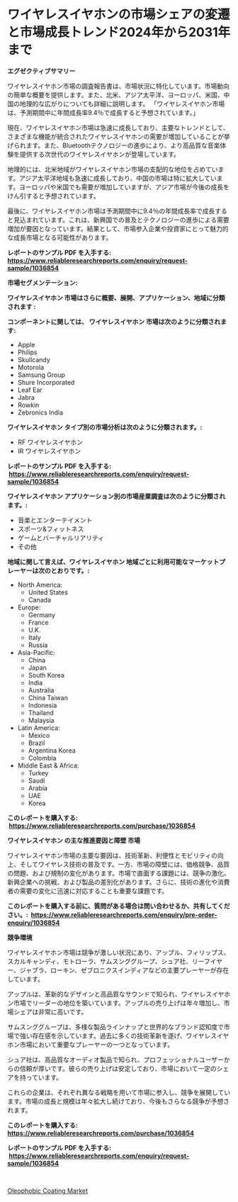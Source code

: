 <p><h1>ワイヤレスイヤホンの市場シェアの変遷と市場成長トレンド2024年から2031年まで</h1></p><p><strong>エグゼクティブサマリー</strong></p>
<p><p>ワイヤレスイヤホン市場の調査報告書は、市場状況に特化しています。市場動向の簡単な概要を提供します。また、北米、アジア太平洋、ヨーロッパ、米国、中国の地理的な広がりについても詳細に説明します。 「ワイヤレスイヤホン市場は、予測期間中に年間成長率9.4％で成長すると予想されています。」</p><p>現在、ワイヤレスイヤホン市場は急速に成長しており、主要なトレンドとして、さまざまな機能が統合されたワイヤレスイヤホンの需要が増加していることが挙げられます。また、Bluetoothテクノロジーの進歩により、より高品質な音楽体験を提供する次世代のワイヤレスイヤホンが登場しています。</p><p>地理的には、北米地域がワイヤレスイヤホン市場の支配的な地位を占めています。アジア太平洋地域も急速に成長しており、中国の市場は特に拡大しています。ヨーロッパや米国でも需要が増加していますが、アジア市場が今後の成長をけん引すると予想されています。</p><p>最後に、ワイヤレスイヤホン市場は予測期間中に9.4％の年間成長率で成長すると見込まれています。これは、新興国での普及とテクノロジーの進歩による需要増加が要因となっています。結果として、市場参入企業や投資家にとって魅力的な成長市場となる可能性があります。</p></p>
<p><strong>レポートのサンプル PDF を入手する: <a href="https://www.reliableresearchreports.com/enquiry/request-sample/1036854">https://www.reliableresearchreports.com/enquiry/request-sample/1036854</a></strong></p>
<p><strong>市場セグメンテーション:</strong></p>
<p><strong> ワイヤレスイヤホン 市場はさらに概要、展開、アプリケーション、地域に分類されます :</strong></p>
<p><strong>コンポーネントに関しては、 ワイヤレスイヤホン 市場は次のように分類されます: &nbsp;</strong></p>
<p><ul><li>Apple</li><li>Philips</li><li>Skullcandy</li><li>Motorola</li><li>Samsung Group</li><li>Shure Incorporated</li><li>Leaf Ear</li><li>Jabra</li><li>Rowkin</li><li>Zebronics India</li></ul></p>
<p><strong> ワイヤレスイヤホン タイプ別の市場分析は次のように分類されます。:</strong></p>
<p><ul><li>RF ワイヤレスイヤホン</li><li>IR ワイヤレスイヤホン</li></ul></p>
<p><strong>レポートのサンプル PDF を入手する: &nbsp;<a href="https://www.reliableresearchreports.com/enquiry/request-sample/1036854">https://www.reliableresearchreports.com/enquiry/request-sample/1036854</a></strong></p>
<p><strong> ワイヤレスイヤホン アプリケーション別の市場産業調査は次のように分類されます。:</strong></p>
<p><ul><li>音楽とエンターテイメント</li><li>スポーツ&フィットネス</li><li>ゲームとバーチャルリアリティ</li><li>その他</li></ul></p>
<p><strong>地域に関して言えば、ワイヤレスイヤホン 地域ごとに利用可能なマーケットプレーヤーは次のとおりです。:</strong></p>
<p><ul>
    <li>
        North America:
        <ul>
            <li>United States</li>
            <li>Canada</li>
        </ul>
    </li>
    <li>
        Europe:
        <ul>
            <li>Germany</li>
            <li>France</li>
            <li>U.K.</li>
            <li>Italy</li>
            <li>Russia</li>
        </ul>
    </li>
    <li>
        Asia-Pacific:
        <ul>
            <li>China</li>
            <li>Japan</li>
            <li>South Korea</li>
            <li>India</li>
            <li>Australia</li>
            <li>China Taiwan</li>
            <li>Indonesia</li>
            <li>Thailand</li>
            <li>Malaysia</li>
        </ul>
    </li>
    <li>
        Latin America:
        <ul>
            <li>Mexico</li>
            <li>Brazil</li>
            <li>Argentina Korea</li>
            <li>Colombia</li>
        </ul>
    </li>
    <li>
        Middle East & Africa:
        <ul>
            <li>Turkey</li>
            <li>Saudi</li>
            <li>Arabia</li>
            <li>UAE</li>
            <li>Korea</li>
        </ul>
    </li>
    </ul></p>
<p><strong>このレポートを購入する: &nbsp;<a href="https://www.reliableresearchreports.com/purchase/1036854">https://www.reliableresearchreports.com/purchase/1036854</a></strong></p>
<p><strong>ワイヤレスイヤホン の主な推進要因と障壁 市場</strong></p>
<p><p>ワイヤレスイヤホン市場の主要な要因は、技術革新、利便性とモビリティの向上、そしてワイヤレス技術の普及です。一方、市場の障壁には、価格競争、品質の問題、および規制の変化があります。市場で直面する課題には、競争の激化、新興企業への挑戦、および製品の差別化があります。さらに、技術の進化や消費者の需要の変化に迅速に対応することも重要な課題です。</p></p>
<p><strong>このレポートを購入する前に、質問がある場合は問い合わせるか、共有してください。:&nbsp; <a href="https://www.reliableresearchreports.com/enquiry/pre-order-enquiry/1036854">https://www.reliableresearchreports.com/enquiry/pre-order-enquiry/1036854</a></strong></p>
<p><strong>競争環境</strong></p>
<p><p>ワイヤレスイヤホン市場は競争が激しい状況にあり、アップル、フィリップス、スカルキャンディ、モトローラ、サムスンググループ、シュア社、リーフイヤー、ジャブラ、ローキン、ゼブロニクスインディアなどの主要プレーヤーが存在しています。</p><p>アップルは、革新的なデザインと高品質なサウンドで知られ、ワイヤレスイヤホン市場でリーダーの地位を築いています。アップルの売り上げは年々増加し、市場シェアは非常に高いです。</p><p>サムスンググループは、多様な製品ラインナップと世界的なブランド認知度で市場で強い存在感を示しています。過去に多くの技術革新を遂げ、ワイヤレスイヤホン市場において重要なプレーヤーの一つとなっています。</p><p>シュア社は、高品質なオーディオ製品で知られ、プロフェッショナルユーザーからの信頼が厚いです。彼らの売り上げは安定しており、市場において一定のシェアを持っています。</p><p>これらの企業は、それぞれ異なる戦略を用いて市場に参入し、競争を展開しています。市場の成長と規模は年々拡大し続けており、今後もさらなる競争が予想されます。</p></p>
<p><strong>このレポートを購入する: &nbsp; <a href="https://www.reliableresearchreports.com/purchase/1036854">https://www.reliableresearchreports.com/purchase/1036854</a></strong></p>
<p><strong>レポートのサンプル PDF を入手する: &nbsp;<a href="https://www.reliableresearchreports.com/enquiry/request-sample/1036854">https://www.reliableresearchreports.com/enquiry/request-sample/1036854</a></strong><strong></strong></p>
<p>&nbsp;</p>
<p><p><a href="https://github.com/Sherrillcrooksxa8i18ucf2m/Market-Research-Report-List-1/blob/main/oleophobic-coating-market.md">Oleophobic Coating Market</a></p></p>